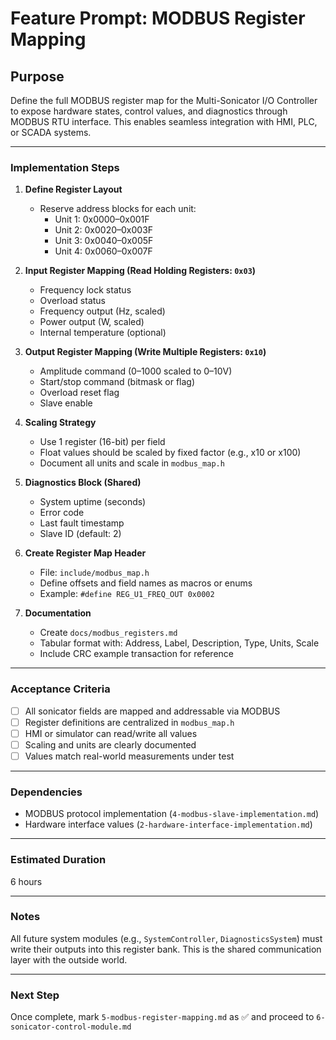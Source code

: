 # Feature Prompt: MODBUS Register Mapping

## Purpose

Define the full MODBUS register map for the Multi-Sonicator I/O Controller to expose hardware states, control values, and diagnostics through MODBUS RTU interface. This enables seamless integration with HMI, PLC, or SCADA systems.

---

### Implementation Steps

1. **Define Register Layout**
   - Reserve address blocks for each unit:
     - Unit 1: 0x0000–0x001F
     - Unit 2: 0x0020–0x003F
     - Unit 3: 0x0040–0x005F
     - Unit 4: 0x0060–0x007F

2. **Input Register Mapping (Read Holding Registers: `0x03`)**
   - Frequency lock status
   - Overload status
   - Frequency output (Hz, scaled)
   - Power output (W, scaled)
   - Internal temperature (optional)

3. **Output Register Mapping (Write Multiple Registers: `0x10`)**
   - Amplitude command (0–1000 scaled to 0–10V)
   - Start/stop command (bitmask or flag)
   - Overload reset flag
   - Slave enable

4. **Scaling Strategy**
   - Use 1 register (16-bit) per field
   - Float values should be scaled by fixed factor (e.g., x10 or x100)
   - Document all units and scale in `modbus_map.h`

5. **Diagnostics Block (Shared)**
   - System uptime (seconds)
   - Error code
   - Last fault timestamp
   - Slave ID (default: 2)

6. **Create Register Map Header**
   - File: `include/modbus_map.h`
   - Define offsets and field names as macros or enums
   - Example: `#define REG_U1_FREQ_OUT 0x0002`

7. **Documentation**
   - Create `docs/modbus_registers.md`
   - Tabular format with: Address, Label, Description, Type, Units, Scale
   - Include CRC example transaction for reference

---

### Acceptance Criteria

- [ ] All sonicator fields are mapped and addressable via MODBUS
- [ ] Register definitions are centralized in `modbus_map.h`
- [ ] HMI or simulator can read/write all values
- [ ] Scaling and units are clearly documented
- [ ] Values match real-world measurements under test

---

### Dependencies

- MODBUS protocol implementation (`4-modbus-slave-implementation.md`)
- Hardware interface values (`2-hardware-interface-implementation.md`)

---

### Estimated Duration

6 hours

---

### Notes

All future system modules (e.g., `SystemController`, `DiagnosticsSystem`) must write their outputs into this register bank. This is the shared communication layer with the outside world.

---

### Next Step

Once complete, mark `5-modbus-register-mapping.md` as ✅ and proceed to `6-sonicator-control-module.md`
